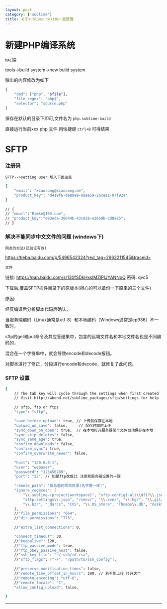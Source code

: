 ```yaml
---
layout: post
category: ['sublime']
title: 关于sublime text的一些整理
---
```

# 新建PHP编译系统
`MAC`端

tools->build system->new bulid system

弹出的内容修改为如下
```php
{
    "cmd": ["php", "$file"],
    "file_regex": "php$",
    "selector": "source.php"
}
```

保存在默认的目录下即可,文件名为 `php.sublime-build`

直接运行当前xxx.php 文件  用快捷键 `ctrl+B` 可得结果


# SFTP 
### 注册码
`SFTP-->setting user 填入下面这些`
```zsh
{  
    "email": "xiaosong@xiaosong.me",  
    "product_key": "d419f6-de89e9-0aae59-2acea1-07f92a"  
}  
 
// {  
// "email":"Rimke@163.com",  
// "product_key":"e83eda-38644b-43c828-e3669b-cd8a85",  
// }  
```
### 解决不能同步中文文件的问题 (windows下)
`网友的方法(已验证有效)`

<https://tieba.baidu.com/p/5496542324?red_tag=2962211545&traceid=>

`文件`

链接: <https://pan.baidu.com/s/130fSDkHxsIMZlPIJYANNoQ> 密码: qvc5

下载后,覆盖SFTP插件目录下的原版本(担心的可以备份一下原来的三个文件)

原因: 

经反编译后分析脚本代码后确认，

当服务端编码（Linux通常是utf-8）和本地编码（Windows通常是cp936）不一致时，

sftp的get和put命令及其应答结果中，包含的远端文件名和本地文件名也是不同编码的，

混合在一个字符串中，就会导致encode和decode报错。

对脚本进行了修正，分段进行encode和decode，就修复了此问题。

### SFTP 设置
```zsh
{
    // The tab key will cycle through the settings when first created
    // Visit http://wbond.net/sublime_packages/sftp/settings for help
    
    // sftp, ftp or ftps
    "type": "sftp",

    "save_before_upload": true, // 上传前保存在本地
    "upload_on_save": false,     // 保存时同时上传
    "sync_down_on_open": true,  // 在本地打开服务器某个文件自动保存在本地
    "sync_skip_deletes": false,
    "sync_same_age": true,
    "confirm_downloads": false,
    "confirm_sync": true,
    "confirm_overwrite_newer": false,
    
    "host": "120.0.0.1",
    "user": "webuser",
    "password": "123456789",
    "port": "22", // 如是ftp改成21 注意和服务器设置的一致
    
    "remote_path": "服务器的项目目录(名字要一样)",
    "ignore_regexes": [
        "\\.sublime-(project|workspace)", "sftp-config(-alt\\d?)?\\.json",
        "sftp-settings\\.json", "/venv/", "\\.svn/", "\\.hg/", "\\.git/",
        "\\.bzr", "_darcs", "CVS", "\\.DS_Store", "Thumbs\\.db", "desktop\\.ini"
    ],
    //"file_permissions": "664",
    //"dir_permissions": "775",
    
    //"extra_list_connections": 0,

    "connect_timeout": 30,
    //"keepalive": 120,
    //"ftp_passive_mode": true,
    //"ftp_obey_passive_host": false,
    //"ssh_key_file": "~/.ssh/id_rsa",
    //"sftp_flags": ["-F", "/path/to/ssh_config"],
    
    //"preserve_modification_times": false,
    //"remote_time_offset_in_hours": 100, // 若不能上传 打开这个
    //"remote_encoding": "utf-8",
    //"remote_locale": "C",
    "allow_config_upload": false,
    
}

```
----------------------------------------------------------------------------------- 